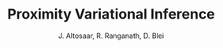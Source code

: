 ---
blurb: Preventing poor local optima in variational inference
title: Proximity Variational Inference
venue: AISTATS
year: 2018
author: J. Altosaar, R. Ranganath, D. Blei
link: http://proceedings.mlr.press/v84/altosaar18a.html
code: https://github.com/altosaar/proximity_vi
pdf: 2018_aistats_altosaar-ranganath-blei_proximity-variational-inference.pdf
arxiv: https://arxiv.org/abs/1705.08931
slides: https://adjidieng.github.io/Papers/noisin_slides.pdf
thumb: proximity-icon.png
description: |
  Invited talks at Imperial College London, NIPS Approximate Inference Workshop Spotlight, Machine Intelligence Research Institute, and Bloomberg Machine Learning Group.
bibtex: |
  @InProceedings{pmlr-v84-altosaar18a,
    title =    {Proximity Variational Inference},
    author =   {Jaan Altosaar and Rajesh Ranganath and David Blei},
    booktitle =    {Proceedings of the Twenty-First International Conference on Artificial Intelligence and Statistics},
    pages =    {1961--1969},
    year =   {2018},
    editor =   {Amos Storkey and Fernando Perez-Cruz},
    volume =   {84},
    series =   {Proceedings of Machine Learning Research},
    address =    {Playa Blanca, Lanzarote, Canary Islands},
    month =    {09--11 Apr},
    publisher =    {PMLR},
    pdf =    {http://proceedings.mlr.press/v84/altosaar18a/altosaar18a.pdf},
    url =    {http://proceedings.mlr.press/v84/altosaar18a.html},
  }
---